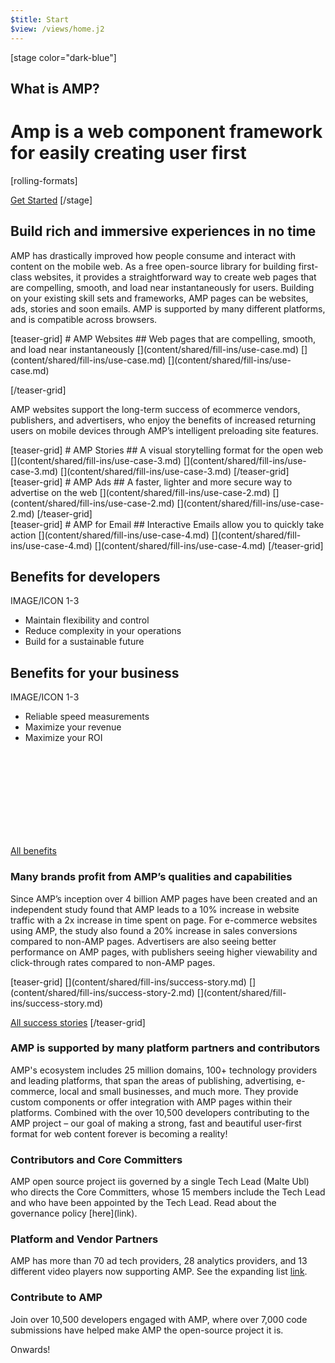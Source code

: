 ```yaml
---
$title: Start
$view: /views/home.j2
---
```


[stage color="dark-blue"]
## What is AMP?
# Amp is a web component framework for easily creating user first
[rolling-formats]

[Get Started](/content/amp-dev/documentation/guides-and-tutorials/index.md)
[/stage]

<section class="main intro">
  <h2>Build rich and immersive experiences in no time</h2>
  <p>AMP has drastically improved how people consume and interact with content on the mobile web. As a free open-source library for building first-class websites, it provides a straightforward way to create web pages that are compelling, smooth, and load near instantaneously for users. Building on your existing skill sets and frameworks, AMP pages can be websites, ads, stories and soon emails. AMP is supported by many different platforms, and is compatible across browsers.</p>
</section>

<section class="main left">
[teaser-grid]
# AMP Websites
## Web pages that are compelling, smooth, and load near instantaneously
[](content/shared/fill-ins/use-case.md)
[](content/shared/fill-ins/use-case.md)
[](content/shared/fill-ins/use-case.md)

[/teaser-grid]
  <p>AMP websites support the long-term success of ecommerce vendors, publishers, and advertisers, who enjoy the benefits of increased returning users on mobile devices through AMP’s intelligent preloading site features.</p>
</section>

<section class="main right">
[teaser-grid]
# AMP Stories
## A visual storytelling format for the open web
[](content/shared/fill-ins/use-case-3.md)
[](content/shared/fill-ins/use-case-3.md)
[](content/shared/fill-ins/use-case-3.md)
[/teaser-grid]

</section>

<section class="main left">
[teaser-grid]
# AMP Ads
## A faster, lighter and more secure way to advertise on the web
[](content/shared/fill-ins/use-case-2.md)
[](content/shared/fill-ins/use-case-2.md)
[](content/shared/fill-ins/use-case-2.md)
[/teaser-grid]
</section>

<section class="main right">
[teaser-grid]
# AMP for Email
## Interactive Emails allow you to quickly take action
[](content/shared/fill-ins/use-case-4.md)
[](content/shared/fill-ins/use-case-4.md)
[](content/shared/fill-ins/use-case-4.md)
[/teaser-grid]
</section>

<section class="main benefits">
  <div class="main benefit-cards">
    <div class="benefit-card-left">
      <h2>Benefits for developers</h2>
      <p>IMAGE/ICON 1-3</p>
      <ul>
        <li>Maintain flexibility and control</li>
        <li>Reduce complexity in your operations</li>
        <li>Build for a sustainable future</li>
      </ul>
    </div>
    <div class="benefit-card-right">
      <h2>Benefits for your business</h2>
      <p>IMAGE/ICON 1-3</p>
      <ul>
        <li>Reliable speed measurements</li>
        <li>Maximize your revenue</li>
        <li>Maximize your ROI</li>
      </ul>
    </div>
  </div>
  <a class="ad-m-lnk" href="http://localhost:8080/shared/fill-ins/use-case.html">
    <div class="ad-a-ico ad-m-lnk-icon">
      <svg><use xmlns:xlink="http://www.w3.org/1999/xlink" xlink:href="#internal"></use></svg>
    </div>
    <span class="ad-m-lnk-text">All benefits</span>
  </a>

</section>

<section class="main copy">
<h3>Many brands profit from AMP’s qualities and capabilities</h3>
<p>Since AMP’s inception over 4 billion AMP pages have been created and an independent study found that AMP leads to a 10% increase in website traffic with a 2x increase in time spent on page. For e-commerce websites using AMP, the study also found a 20% increase in sales conversions compared to non-AMP pages. Advertisers are also seeing better performance on AMP pages, with publishers seeing higher viewability and click-through rates compared to non-AMP pages.</p>
</section>

<section class="main copy">
[teaser-grid]
[](content/shared/fill-ins/success-story.md)
[](content/shared/fill-ins/success-story-2.md)
[](content/shared/fill-ins/success-story.md)

[All success stories](#)
[/teaser-grid]
</section>

<section class="main copy">
<h3>AMP is supported by many platform partners and contributors</h3>
<p>AMP's ecosystem includes 25 million domains, 100+ technology providers and leading platforms, that span the areas of publishing, advertising, e-commerce, local and small businesses, and much more.
They provide custom components or offer integration with AMP pages within their platforms. Combined with the over 10,500 developers contributing to the AMP project – our goal of making a strong, fast and beautiful user-first format for web content forever is becoming a reality!</p>
</section>

<section class="main copy">
<h3>Contributors and Core Committers</h3>
<p>AMP open source project iis governed by a single Tech Lead (Malte Ubl) who directs the Core Committers, whose 15 members include the Tech Lead and who have been appointed by the Tech Lead. Read about the governance policy [here](link).</p>
</section>

<section class="main copy">
<h3>Platform and Vendor Partners</h3>
<p>AMP has more than 70 ad tech providers, 28 analytics providers, and 13 different video players now supporting AMP. See the expanding list <a href="#">link</a>.</p>
</section>

<section class="main copy">
<h3>Contribute to AMP</h3>
<p>Join over 10,500 developers engaged with AMP, where over 7,000 code submissions have helped make AMP the open-source project it is.</p>
<p>Onwards!</p>
</section>

